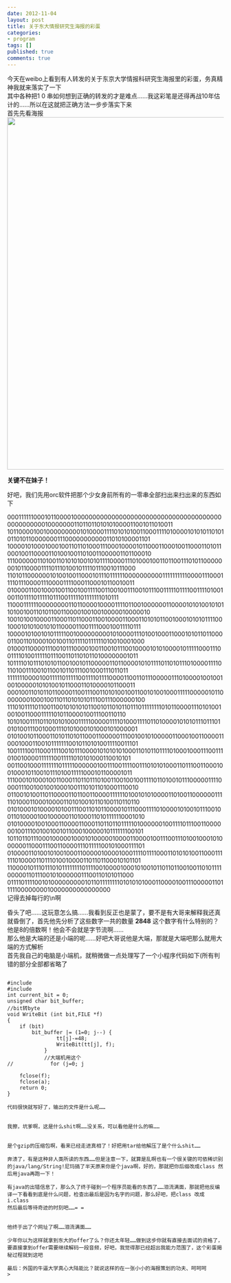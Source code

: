 ```yaml
---
date: 2012-11-04
layout: post
title: 关于东大情报研究生海报的彩蛋
categories:
- program
tags: []
published: true
comments: true
---
```

<p>今天在weibo上看到有人转发的关于东京大学情报科研究生海报里的彩蛋，务真精神我就来落实了一下<br />
其中各种把1 0 串如何想到正确的转发的才是难点……我这彩笔是还得再战10年估计的……所以在这就把正确方法一步步落实下来<br />
首先先看海报<a href="http://snorlax-wordpress.stor.sinaapp.com/uploads/2012/11/b_large_9NkW_0e22000000701261.jpg"><img class="alignnone size-full wp-image-88" title="tokyo_daigaku_information_notice" src="http://snorlax-wordpress.stor.sinaapp.com/uploads/2012/11/b_large_9NkW_0e22000000701261.jpg" alt="" width="580" height="820" /></a></p>

<p><strong>关键不在妹子！</strong></p>

<p>好吧，我们先用orc软件把那个少女身前所有的一零串全部扫出来扫出来的东西如下</p>

<p>00011111100010110000100000000000000000000000000000000000000000000000001000000011011011010101000011001011010011<br />
10110000100100000000010100001111010101001100011110100001010101101010110101100000001110000000000011010100001101<br />
10000101000100010011011010001110001000010110001100010011000110101100010011000011010010011010011000001101100010<br />
11100000011010011010101001010111100001110100010011011001110101100000001011000011110111010010111101110010111000<br />
11010110000001010010011000101110111111000000000011111111110000111000111101110000111000011110001100010110010011<br />
01000011001000100110010011110011001001110010111001111101111001111010010011011110111110111001111101111111010111<br />
11000111111000000001101100001000011110110010000001100001010100101011010010011010110011000010010010000010000010<br />
10010100100001100011011000110010000110001101010110010001010101111001000101010010101100001100111100010011110111<br />
10000101001010111110010000000001010000111010010001100010101101100001100110100010010011011110111111010010001000<br />
01000110000111001011100001001100101110010000101010000101111100011100111101001111101110011011010110100000001011<br />
10111101011101010110010010110000011011000010101111011010111010000111101101001110010110010110111001000111011011<br />
11111110000100111110111110011110111100001100110111000001110100001001001001000001010100101100011010000101100011<br />
00010011010110110000110011100110101001001100101001000111110000010110000000100010011011010101011100111000000100<br />
11101011110110011001010101011001011010110111011111111010110000111010100100100110001111101011000010011100110110<br />
10101001111011010101000111110000011110100011110110100001010101110111010101001110010001110101000101000101000001<br />
01010010110001101011010110001100000111001001010000011000100110000110001000110010111111100101101010011110011101<br />
10011110011000111100101110000101010101000110101101111010001000111001110100100001111110011111010101000110010101<br />
00110010001111111011111000000100111001111001110101010001101110011000100100010110010111010011111000101100001011<br />
11100010100010011000110110111010011001001001111011010010111000001111000011100100100100010011101011010001110010<br />
01100101001101100001101100110000111111010010101000011010011000000111110100011000100001101010010110100110110110<br />
01010001010000101001110011010110000101110001111010000101001011100100110100001001000001101000110101111110001010<br />
01010000100100011000011000110110110111110100000010011110111001100000010011100100100101100010000010111111100101<br />
10110110111000100000100010100000100001100001001110011101001000101000000110001110011000011101111100101000111101<br />
01000011010010100100011000001000010001111011110001101010100110001111110100001101110100100001101101100010101101<br />
11000010111011101011111111011110010000100010100101101101100100110101111000001101110010100000011100110101011000<br />
01111011110010100000000010110111111110101010100011000010011100000110111110000000010000000000000000<br />
记得去掉每行的\n啊</p>

<p>昏头了吧……这玩意怎么搞……我看到反正也是蒙了，要不是有大哥来解释我还真就昏倒了，首先他先分析了这些数字一共的数量
<strong>2848</strong>
这个数字有什么特别的？<br />
他是8的倍数啊！他会不会就是字节流啊……<br />
那么他是大端的还是小端的呢……好吧大哥说他是大端，那就是大端吧那么就用大端的方式解析<br />
首先我自己的电脑是小端机，就稍微做一点处理写了一个小程序代码如下(所有判错的部分全部都省略了

```

#include
#include
int current_bit = 0;
unsigned char bit_buffer;
//bit转byte
void WriteBit (int bit,FILE *f)
{
    if (bit)
        bit_buffer |= (1=0; j--) {
                tt[j]-=48;
                WriteBit(tt[j], f);
            }
            //大端机用这个
//            for (j=0; j

    fclose(f);  
    fclose(a);
    return 0;
}

代码很快就写好了，输出的文件是什么呢……


我擦，坑爹啊，这是什么shit啊……没关系，可以看他是什么的嘛……


是个gzip的压缩包啊，看来已经走进真相了！好把用tar给他解压了是个什么shit……

奔溃了，有是这种非人类所读的东西……但是注意一下，就算是乱啊也有一个很关键的可依稀识别的java/lang/String!尼玛搞了半天原来你是个java啊，好的，那就把你后缀改成class 然后用java再跑一下！

有java的出错信息了，那么久了终于碰到一个程序员能看的东西了……泪流满面，那就把他反编译一下看看到底是什么问题，检查出最后是因为名字的问题，那么好吧，把class 改成 i.class
然后最后等待奇迹的时刻吧……= =


他终于出了个网址了啊……泪流满面……

少年你以为这样就拿到东大的offer了么？你还太年轻……做到这步你就有直接去面试的资格了，要直接拿到offer需要继续解码一段音频，好吧，我觉得那已经超出我能力范围了，这个彩蛋揭秘过程就到这吧

最后：外国的牛逼大学真心大陆能比？就说这样的在一张小小的海报策划的功夫、呵呵呵
>

```
